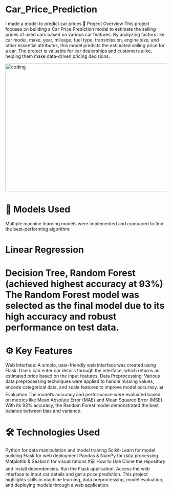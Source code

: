 # Car_Price_Prediction
I made a model to predict car prices 
📌 Project Overview 
This project focuses on building a Car Price Prediction model to estimate the selling prices of used cars based on various car features. By analyzing factors like car model, make, year, mileage, fuel type, transmission, engine size, and other essential attributes, this model predicts the estimated selling price for a car. The project is valuable for car dealerships and customers alike, helping them make data-driven pricing decisions.


<img align="center" alt="coding" width="600" height="400" src="https://github.com/user-attachments/assets/06187f03-3fb2-441f-9b72-70c56a2d7ac0">

# 🚀 Models Used
Multiple machine learning models were implemented and compared to find the best-performing algorithm:

# Linear Regression
# Decision Tree,  Random Forest (achieved highest accuracy at 93%) The Random Forest model was selected as the final model due to its high accuracy and robust performance on test data.

# ⚙️ Key Features
Web Interface: A simple, user-friendly web interface was created using Flask. Users can enter car details through the interface, which returns an estimated price based on the input features. Data Preprocessing: Various data preprocessing techniques were applied to handle missing values, encode categorical data, and scale features to improve model accuracy. 📊 Evaluation The model’s accuracy and performance were evaluated based on metrics like Mean Absolute Error (MAE) and Mean Squared Error (MSE). With its 93% accuracy, the Random Forest model demonstrated the best balance between bias and variance.

# 🛠️ Technologies Used
Python for data manipulation and model training Scikit-Learn for model building Flask for web deployment Pandas & NumPy for data processing Matplotlib & Seaborn for visualizations #💻 How to Use Clone the repository and install dependencies. Run the Flask application. Access the web interface to input car details and get a price prediction. This project highlights skills in machine learning, data preprocessing, model evaluation, and deploying models through a web application.

